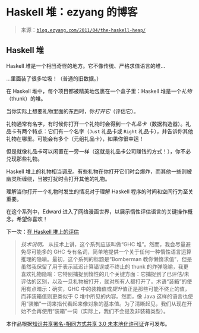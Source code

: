 <!--yml

分类：未分类

日期：2024-07-01 18:17:53

-->

# Haskell 堆：ezyang 的博客

> 来源：[`blog.ezyang.com/2011/04/the-haskell-heap/`](http://blog.ezyang.com/2011/04/the-haskell-heap/)

## Haskell 堆

Haskell 堆是一个相当奇怪的地方。它不像传统、严格求值语言的堆...

...里面装了很多垃圾！（普通的旧数据。）

在 Haskell 堆中，每个项目都被精美地包裹在一个盒子里：Haskell 堆是一个*礼物*（thunk）的堆。

当你实际上想要礼物里面的东西时，你*打开它*（评估它）。

礼物通常有名字，有时候你打开一个礼物时会得到一个*礼品卡*（数据构造器）。礼品卡有两个特点：它们有一个名字（`Just` 礼品卡或 `Right` 礼品卡），并告诉你其他礼物在哪里。可能会有多个（元组礼品卡），如果你很幸运！

但是就像礼品卡可以闲置在一旁一样（这就是礼品卡公司赚钱的方式！），你不必兑现那些礼物。

Haskell 堆上的礼物相当调皮。有些礼物在你打开它们时会爆炸，而其他一些则被幽灵所缠绕，当被打扰时会打开其他的礼物。

理解当你打开一个礼物时发生的情况对于理解 Haskell 程序的时间和空间行为至关重要。

在这个系列中，Edward 进入了网络漫画世界，以展示惰性评估语言的关键操作概念。希望你喜欢！

下一次：[在 Haskell 堆上的评估](http://blog.ezyang.com/2011/04/evaluation-on-the-haskell-heap/)

> *技术说明。* 从技术上讲，这个系列应该叫做“GHC 堆”。然而，我会尽量避免尽可能多的 GHC 专有名词，简单地提供一个关于任何一种惰性语言运算推理的隐喻。最初，这个系列的标题是“Bomberman 教你懒惰求值”，但是虽然我保留了用于表示延迟计算错误或不终止的 thunk 的炸弹隐喻，我更喜欢礼物隐喻：它特别捕捉到惰性的几个关键方面：它捕捉到了已评估/未评估的区别，以及一旦礼物被打开，就对所有人都打开了。术语“装箱”的使用有点暗示：确实，GHC 中的装箱值或*提升*值正是那些可能不终止的值，而非装箱值则更类似于 C 堆中所见的内容。然而，像 Java 这样的语言也使用“装箱”一词来指代看起来像对象的基本值。为了清晰起见，我们从现在开始不会再使用“装箱”一词（实际上，我们不会提及非装箱类型）。

本作品根据[知识共享署名-相同方式共享 3.0 未本地化许可证](http://creativecommons.org/licenses/by-sa/3.0/)许可发布。

